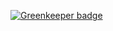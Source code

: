 

[![Greenkeeper badge](https://badges.greenkeeper.io/Penspinner/MessagePosting-Frontend.svg)](https://greenkeeper.io/)